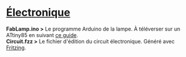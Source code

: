 # [Électronique](https://github.com/FabLabChene20/FabLamp/wiki/L'%C3%A9lectronique)
**FabLamp.ino >** Le programme Arduino de la lampe. À téléverser sur un ATtiny85 en suivant [ce guide](https://github.com/FabLabChene20/Arduino-ATtiny/wiki).    
**Circuit.fzz >** Le fichier d'édition du circuit électronique. Généré avec [Fritzing](http://fritzing.org/home/).   
